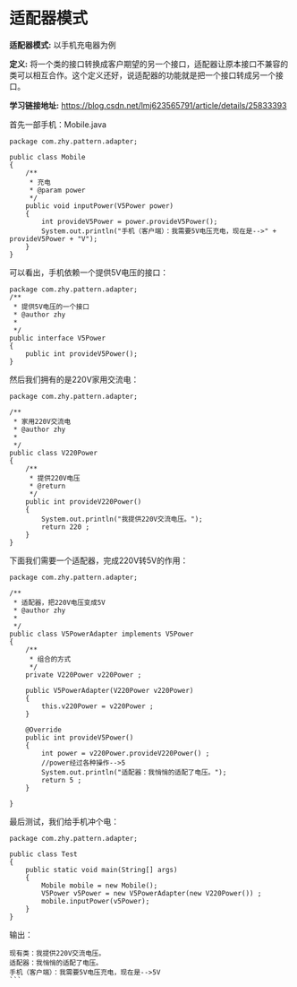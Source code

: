 # 适配器模式 

**适配器模式:**
以手机充电器为例<br/>

**定义:** 将一个类的接口转换成客户期望的另一个接口，适配器让原本接口不兼容的类可以相互合作。这个定义还好，说适配器的功能就是把一个接口转成另一个接口。
<br/>

**学习链接地址:** https://blog.csdn.net/lmj623565791/article/details/25833393 <br/>

首先一部手机：Mobile.java
```
package com.zhy.pattern.adapter;
 
public class Mobile
{
	/**
	 * 充电
	 * @param power 
	 */
	public void inputPower(V5Power power)
	{
		int provideV5Power = power.provideV5Power();
		System.out.println("手机（客户端）：我需要5V电压充电，现在是-->" + provideV5Power + "V");
	}
}
```
可以看出，手机依赖一个提供5V电压的接口：
```
package com.zhy.pattern.adapter;
/**
 * 提供5V电压的一个接口
 * @author zhy
 *
 */
public interface V5Power
{
	public int provideV5Power();
}
```
然后我们拥有的是220V家用交流电：
```
package com.zhy.pattern.adapter;
 
/**
 * 家用220V交流电
 * @author zhy
 *
 */
public class V220Power
{
	/**
	 * 提供220V电压
	 * @return
	 */
	public int provideV220Power()
	{
		System.out.println("我提供220V交流电压。");
		return 220 ; 
	}
}
```
下面我们需要一个适配器，完成220V转5V的作用：
```
package com.zhy.pattern.adapter;
 
/**
 * 适配器，把220V电压变成5V
 * @author zhy
 *
 */
public class V5PowerAdapter implements V5Power
{
	/**
	 * 组合的方式
	 */
	private V220Power v220Power ;
	
	public V5PowerAdapter(V220Power v220Power)
	{
		this.v220Power = v220Power ;
	}
 
	@Override
	public int provideV5Power()
	{
		int power = v220Power.provideV220Power() ;
		//power经过各种操作-->5 
		System.out.println("适配器：我悄悄的适配了电压。");
		return 5 ; 
	} 
	
}
```
最后测试，我们给手机冲个电：
```
package com.zhy.pattern.adapter;
 
public class Test
{
	public static void main(String[] args)
	{
		Mobile mobile = new Mobile();
		V5Power v5Power = new V5PowerAdapter(new V220Power()) ; 
		mobile.inputPower(v5Power);
	}
}
```
输出：
``````
现有类：我提供220V交流电压。
适配器：我悄悄的适配了电压。
手机（客户端）：我需要5V电压充电，现在是-->5V
```



